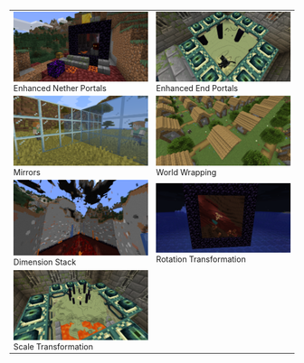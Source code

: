 |||
|-|-|
|![](./assets/2020-07-13-21-38-25.png) Enhanced Nether Portals|![](./assets/2020-05-26-21-55-16.png) Enhanced End Portals|
|![](./assets/2020-05-26-21-58-45.png) Mirrors|![](./assets/2020-05-26-22-03-59.png) World Wrapping|
|![](./assets/2020-10-18-21-55-30.png) Dimension Stack|![](./assets/2020-08-06-12-18-32.png) Rotation Transformation|
|![](./assets/2020-09-15-21-13-34.png) Scale Transformation||












